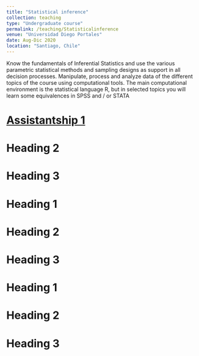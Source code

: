 ```yaml
---
title: "Statistical inference"
collection: teaching
type: "Undergraduate course"
permalink: /teaching/Statisticalinference
venue: "Universidad Diego Portales"
date: Aug-Dic 2020
location: "Santiago, Chile"
---
```


Know the fundamentals of Inferential Statistics and use the various parametric statistical methods and sampling designs as support in all decision processes.
Manipulate, process and analyze data of the different topics of the course using computational tools. 
The main computational environment is the statistical language R, but in selected topics you will learn some equivalences in SPSS and / or STATA

[Assistantship 1](https://pages.github.com/)
======

Heading 2
======

Heading 3
======
Heading 1
======

Heading 2
======

Heading 3
======

Heading 1
======

Heading 2
======

Heading 3
======
